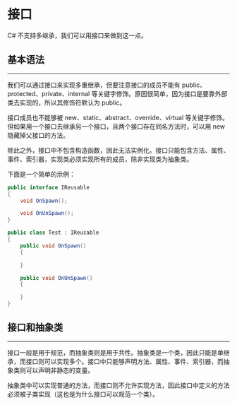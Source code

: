 # 接口

C# 不支持多继承，我们可以用接口来做到这一点。

## 基本语法

---

我们可以通过接口来实现多重继承，但要注意接口的成员不能有 public、protected、private、internal 等关键字修饰。原因很简单，因为接口是要靠外部类去实现的，所以其修饰符默认为 public。

接口成员也不能够被 new、static、abstract、override、virtual 等关键字修饰。但如果用一个接口去继承另一个接口，且两个接口存在同名方法时，可以用 new 隐藏掉父接口的方法。

除此之外，接口中不包含构造函数，因此无法实例化。接口只能包含方法、属性、事件、索引器，实现类必须实现所有的成员，除非实现类为抽象类。

下面是一个简单的示例：

```csharp
public interface IReusable
{
    void OnSpawn();

    void OnUnSpawn();
}

public class Test : IReusable
{
    public void OnSpawn()
    {

    }

    public void OnUnSpawn()
    {

    }
}
```

## 接口和抽象类

---

接口一般是用于规范，而抽象类则是用于共性。抽象类是一个类，因此只能是单继承，而接口则可以实现多个。接口中只能够声明方法、属性、事件、索引器，而抽象类则可以声明非静态的变量。

抽象类中可以实现普通的方法，而接口则不允许实现方法，因此接口中定义的方法必须被子类实现（这也是为什么接口可以规范一个类）。